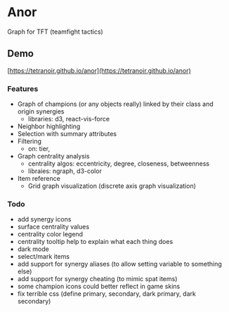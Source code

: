 # Anor

Graph for TFT (teamfight tactics)

## Demo

[https://tetranoir.github.io/anor](https://tetranoir.github.io/anor)

### Features
 * Graph of champions (or any objects really) linked by their class and origin synergies
     * libraries: d3, react-vis-force
 * Neighbor highlighting
 * Selection with summary attributes
 * Filtering
     * on: tier,
 * Graph centrality analysis
     * centrality algos: eccentricity, degree, closeness, betweenness
     * libraies: ngraph, d3-color
 * Item reference
     * Grid graph visualization (discrete axis graph visualization)


### Todo
 * add synergy icons
 * surface centrality values
 * centrality color legend
 * centrality tooltip help to explain what each thing does
 * dark mode
 * select/mark items
 * add support for synergy aliases (to allow setting variable to something else)
 * add support for synergy cheating (to mimic spat items)
 * some champion icons could better reflect in game skins
 * fix terrible css (define primary, secondary, dark primary, dark secondary)